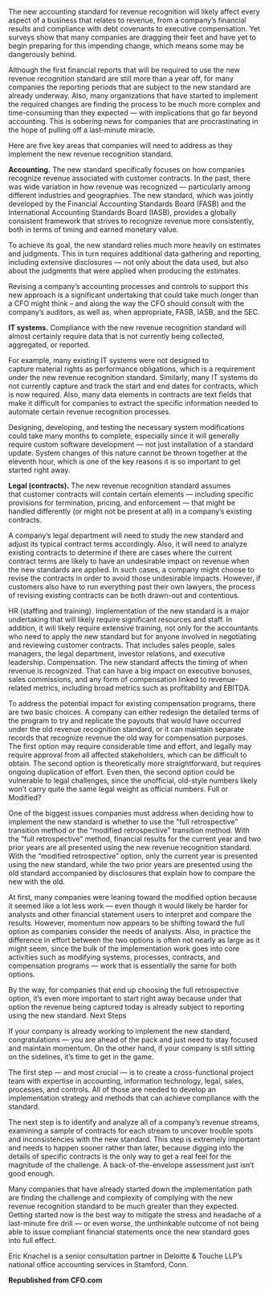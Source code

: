 <html>
  <head>
  </head>
  <body>
    <p>The new accounting standard for revenue recognition will likely affect every aspect of a business that relates to revenue, from a company’s financial results and compliance with debt covenants to executive compensation. Yet surveys show that many companies are dragging their feet and have yet to begin preparing for this impending change, which means some may be dangerously behind.
</p> <p>Although the first financial reports that will be required to use the new revenue recognition standard are still more than a year off, for many companies the reporting periods that are subject to the new standard are already underway. Also, many organizations that have started to implement the required changes are finding the process to be much more complex and time-consuming than they expected — with implications that go far beyond accounting. This is sobering news for companies that are procrastinating in the hope of pulling off a last-minute miracle.</p>
<p>Here are five key areas that companies will need to address as they implement the new revenue recognition standard.
</p>
<p><strong>Accounting.</strong> The new standard specifically focuses on how companies recognize revenue associated with customer contracts. In the past, there was wide variation in how revenue was recognized — particularly among different industries and geographies. The new standard, which was jointly developed by the Financial Accounting Standards Board (FASB) and the International Accounting Standards Board (IASB), provides a globally consistent framework that strives to recognize revenue more consistently, both in terms of timing and earned monetary value.</p>
<p> To achieve its goal, the new standard relies much more heavily on estimates and judgments. This in turn requires additional data gathering and reporting, including extensive disclosures — not only about the data used, but also about the judgments that were applied when producing the estimates.</p>
<p>Revising a company’s accounting processes and controls to support this new approach is a significant undertaking that could take much longer than a CFO might think – and along the way the CFO should consult with the company’s auditors, as well as, when appropriate, FASB, IASB, and the SEC.</p>
<p><strong>IT systems.</strong> Compliance with the new revenue recognition standard will almost certainly require data that is not currently being collected, aggregated, or reported.

For example, many existing IT systems were not designed to capture material rights as performance obligations, which is a requirement under the new revenue recognition standard. Similarly, many IT systems do not currently capture and track the start and end dates for contracts, which is now required. Also, many data elements in contracts are text fields that make it difficult for companies to extract the specific information needed to automate certain revenue recognition processes.</p>

Designing, developing, and testing the necessary system modifications could take many months to complete, especially since it will generally require custom software development — not just installation of a standard update.
System changes of this nature cannot be thrown together at the eleventh hour, which is one of the key reasons it is so important to get started right away.

<strong>Legal (contracts).</strong> The new revenue recognition standard assumes that customer contracts will contain certain elements — including specific provisions for termination, pricing, and enforcement — that might be handled differently (or might not be present at all) in a company’s existing contracts.

A company’s legal department will need to study the new standard and adjust its typical contract terms accordingly. Also, it will need to analyze existing contracts to determine if there are cases where the current contract terms are likely to have an undesirable impact on revenue when the new standards are applied. In such cases, a company might choose to revise the contracts in order to avoid those undesirable impacts. However, if customers also have to run everything past their own lawyers, the process of revising existing contracts can be both drawn-out and contentious.

<srtong>HR (staffing and training).</strong> Implementation of the new standard is a major undertaking that will likely require significant resources and staff. In addition, it will likely require extensive training, not only for the accountants who need to apply the new standard but for anyone involved in negotiating and reviewing customer contracts. That includes sales people, sales managers, the legal department, investor relations, and executive leadership.
Compensation. The new standard affects the timing of when revenue is recognized. That can have a big impact on executive bonuses, sales commissions, and any form of compensation linked to revenue-related metrics, including broad metrics such as profitability and EBITDA.

To address the potential impact for existing compensation programs, there are two basic choices. A company can either redesign the detailed terms of the program to try and replicate the payouts that would have occurred under the old revenue recognition standard, or it can maintain separate records that recognize revenue the old way for compensation purposes.
The first option may require considerable time and effort, and legally may require approval from all affected stakeholders, which can be difficult to obtain. The second option is theoretically more straightforward, but requires ongoing duplication of effort. Even then, the second option could be vulnerable to legal challenges, since the unofficial, old-style numbers likely won’t carry quite the same legal weight as official numbers.
Full or Modified?

One of the biggest issues companies must address when deciding how to implement the new standard is whether to use the “full retrospective” transition method or the “modified retrospective” transition method. With the “full retrospective” method, financial results for the current year and two prior years are all presented using the new revenue recognition standard. With the “modified retrospective” option, only the current year is presented using the new standard, while the two prior years are presented using the old standard accompanied by disclosures that explain how to compare the new with the old.

At first, many companies were leaning toward the modified option because it seemed like a lot less work — even though it would likely be harder for analysts and other financial statement users to interpret and compare the results. However, momentum now appears to be shifting toward the full option as companies consider the needs of analysts. Also, in practice the difference in effort between the two options is often not nearly as large as it might seem, since the bulk of the implementation work goes into core activities such as modifying systems, processes, contracts, and compensation programs — work that is essentially the same for both options.

By the way, for companies that end up choosing the full retrospective option, it’s even more important to start right away because under that option the revenue being captured today is already subject to reporting using the new standard.
Next Steps

If your company is already working to implement the new standard, congratulations — you are ahead of the pack and just need to stay focused and maintain momentum. On the other hand, if your company is still sitting on the sidelines, it’s time to get in the game.

The first step — and most crucial — is to create a cross-functional project team with expertise in accounting, information technology, legal, sales, processes, and controls. All of those are needed to develop an implementation strategy and methods that can achieve compliance with the standard.

The next step is to identify and analyze all of a company’s revenue streams, examining a sample of contracts for each stream to uncover trouble spots and inconsistencies with the new standard. This step is extremely important and needs to happen sooner rather than later, because digging into the details of specific contracts is the only way to get a real feel for the magnitude of the challenge. A back-of-the-envelope assessment just isn’t good enough.

Many companies that have already started down the implementation path are finding the challenge and complexity of complying with the new revenue recognition standard to be much greater than they expected. Getting started now is the best way to mitigate the stress and headache of a last-minute fire drill — or even worse, the unthinkable outcome of not being able to issue compliant financial statements once the new standard goes into full effect.

Eric Knachel is a senior consultation partner in Deloitte & Touche LLP’s national office accounting services in Stamford, Conn.

<strong>Republished from CFO.com </strong> 


  </body>
</html>
